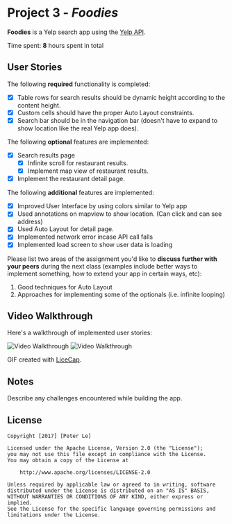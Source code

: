 # Project 3 - *Foodies*

**Foodies** is a Yelp search app using the [Yelp API](http://www.yelp.com/developers/documentation/v2/search_api).

Time spent: **8** hours spent in total

## User Stories

The following **required** functionality is completed:

- [x] Table rows for search results should be dynamic height according to the content height.
- [x] Custom cells should have the proper Auto Layout constraints.
- [x] Search bar should be in the navigation bar (doesn't have to expand to show location like the real Yelp app does).

The following **optional** features are implemented:

- [x] Search results page
   - [x] Infinite scroll for restaurant results.
   - [x] Implement map view of restaurant results.
- [x] Implement the restaurant detail page.

The following **additional** features are implemented:

- [x] Improved User Interface by using colors similar to Yelp app
- [x] Used annotations on mapview to show location. (Can click and can see address)
- [x] Used Auto Layout for detail page.
- [x] Implemented network error incase API call falls
- [x] Implemented load screen to show user data is loading

Please list two areas of the assignment you'd like to **discuss further with your peers** during the next class (examples include better ways to implement something, how to extend your app in certain ways, etc):

1. Good techniques for Auto Layout
2. Approaches for implementing some of the optionals (i.e. infinite looping)

## Video Walkthrough 

Here's a walkthrough of implemented user stories:

<img src='http://i.imgur.com/1OF2Wvr.gif' title='Video Walkthrough' width='' alt='Video Walkthrough' />

<img src='http://i.imgur.com/eCC6fnu.gif' title='Video Walkthrough' width='' alt='Video Walkthrough' />

GIF created with [LiceCap](http://www.cockos.com/licecap/).

## Notes

Describe any challenges encountered while building the app.

## License

    Copyright [2017] [Peter Le]

    Licensed under the Apache License, Version 2.0 (the "License");
    you may not use this file except in compliance with the License.
    You may obtain a copy of the License at

        http://www.apache.org/licenses/LICENSE-2.0

    Unless required by applicable law or agreed to in writing, software
    distributed under the License is distributed on an "AS IS" BASIS,
    WITHOUT WARRANTIES OR CONDITIONS OF ANY KIND, either express or implied.
    See the License for the specific language governing permissions and
    limitations under the License.
